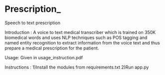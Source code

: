 # Prescription_

Speech to text prescription

Introduction : A voice to text medical transcriber which is trained on 350K biomedical words and uses NLP techniques such as POS tagging and named entity recognition to extract information from the voice text and thus prepare a medical prescription for the patient.

Usage: Given in usage_instruction.pdf

Instructions : 1)Install the modules from requirements.txt 2)Run app.py
